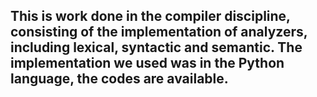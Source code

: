 <title>Compilers</title>
<h2>This is work done in the compiler discipline, consisting of the implementation of analyzers, including lexical, syntactic and semantic. The implementation we used was in the Python language, the codes are available.</h2> 
